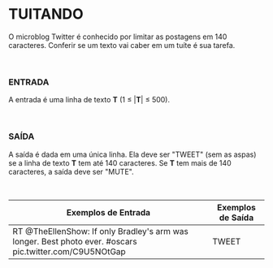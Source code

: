 ﻿# TUITANDO

O microblog Twitter é conhecido por limitar as postagens em 140 caracteres. Conferir se um texto vai caber em um tuíte é sua tarefa.

<br/>

### ENTRADA

A entrada é uma linha de texto **T** (1 ≤ |**T**| ≤ 500).

<br/>

### SAÍDA

A saída é dada em uma única linha. Ela deve ser "TWEET" (sem as aspas) se a linha de texto **T** tem até 140 caracteres. Se **T** tem mais de 140 caracteres, a saída deve ser "MUTE".

<br/>

| Exemplos de Entrada                                          | Exemplos de Saída |
| ------------------------------------------------------------ | ----------------- |
| RT @TheEllenShow: If only Bradley's arm was longer. Best photo ever. #oscars pic.twitter.com/C9U5NOtGap | TWEET             |
